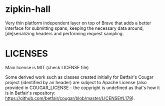 # zipkin-hall
Very thin platform independent layer on top of Brave that adds a better interface for submitting spans, keeping the necessary data around, [de]serializing headers and performing request sampling.

# LICENSES
Main license is MIT (check LICENSE file)

Some derived work such as classes created initially for Betfair's Cougar project (identified by an header) are subject to Apache License (also provided in COUGAR_LICENSE - the copyright is undefined as that's how it is in Betfair's repository: https://github.com/betfair/cougar/blob/master/LICENSE#L179). 
